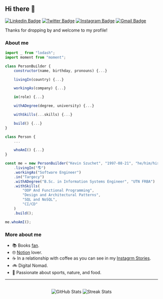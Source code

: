 ## Hi there 👋

[![Linkedin Badge](https://img.shields.io/badge/-kevinszuchet-blue?style=flat&logo=Linkedin&logoColor=white&link=https://www.linkedin.com/in/kevinszuchet/)](https://www.linkedin.com/in/kevinszuchet/)
[![Twitter Badge](https://img.shields.io/badge/-@kevinszuchet-1ca0f1?style=flat&labelColor=1ca0f1&logo=twitter&logoColor=white&link=https://twitter.com/kevinszuchet)](https://twitter.com/kevinszuchet)
[![Instagram Badge](https://img.shields.io/badge/-@kevinszuchet-purple?style=flat&logo=instagram&logoColor=white&link=https://instagram.com/kevinszuchet/)](https://instagram.com/kevinszuchet)
[![Gmail Badge](https://img.shields.io/badge/-kevinszuchet-c14438?style=flat&logo=Gmail&logoColor=white&link=mailto:kevinszuchet@gmail.com)](mailto:kevinszuchet@gmail.com)

Thanks for dropping by and welcome to my profile!

### About me

```js
import _ from "lodash";
import moment from "moment";

class PersonBuilder {
    constructor(name, birthday, pronouns) {...}

    livingIn(country) {...}

    workingAs(company) {...}

    in(role) {...}

    withADegree(degree, university) {...}

    withSkills(...skills) {...}

    build() {...}
}

class Person {
    ...

    whoAmI() {...}
}

const me = new PersonBuilder("Kevin Szuchet", "1997-08-21", "he/him/his")
    .livingIn("🌎")
    .workingAs("Software Engineer")
    .in("Targecy")
    .withADegree("B.Sc. in Information Systems Engineer", "UTN FRBA")
    .withSkills(
        "OOP And Functional Programming",
        "Design and Architectural Patterns",
        "SQL and NoSQL",
        "CI/CD"
    )
    .build();

me.whoAmI();
```

<!---
My name is Kevin Szuchet. I'm 26 years old and I've been living around Europe for my last 3 years. I have a B. Sc. in Information Systems Engineer from the UTN FRBA.

Nowadays, I'm working as a Full Stack Developer in [Producteca](producteca.com) using amazing technologies such as __Node.js__, __React__, __MongoDB__, C#, .NET, __Docker__, and __Kubernetes__.

Also, I'm Data Science Enthusiast studying in [ITC](https://www.itc.tech/) and learning a lot of new interesting things.
- Web Scraping with Python and Data Visualizations.
- EDA, Data Preprocessing, Feature Engineering, and Feature Extraction.
- Machine Learning Modeling, Evaluation, and Optimization.
- Dimensionality Reduction and Anomaly Detection.
- Computer Vision / NLP.
-->

### More about me

- 📚 Books [fan](goodreads.com/kevinszuchet).
- 🤓 [Notion](https://www.notion.so/) lover.
- ☕ In a relationship with coffee as you can see in my [Instagrm Stories](https://www.instagram.com/kevinszuchet/).
- 🚲 Digital Nomad.
- 🌱 Passionate about sports, nature, and food.

---

<br>


<div align="center">
    <img width="auto" src ="https://github-readme-stats.vercel.app/api?username=kevinszuchet&show_icons=true&count_private=true&theme=darcula&hide_border=true&bg_color=00000000" alt="GitHub Stats">
    <img width="auto" src ="https://github-readme-streak-stats.herokuapp.com?user=kevinszuchet&theme=darcula&hide_border=true&background=FFFFFF00" alt="Streak Stats">
</div>
